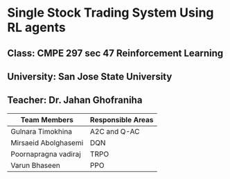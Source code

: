 # Single Stock Trading System Using RL agents
## Class: CMPE 297 sec 47 Reinforcement Learning
## University: San Jose State University 
## Teacher: Dr. Jahan Ghofraniha 


| Team Members | Responsible Areas |
| ------------ | ----- |
| Gulnara Timokhina | A2C and Q-AC|
|Mirsaeid Abolghasemi | DQN |
|Poornapragna vadiraj | TRPO |
| Varun Bhaseen | PPO |
